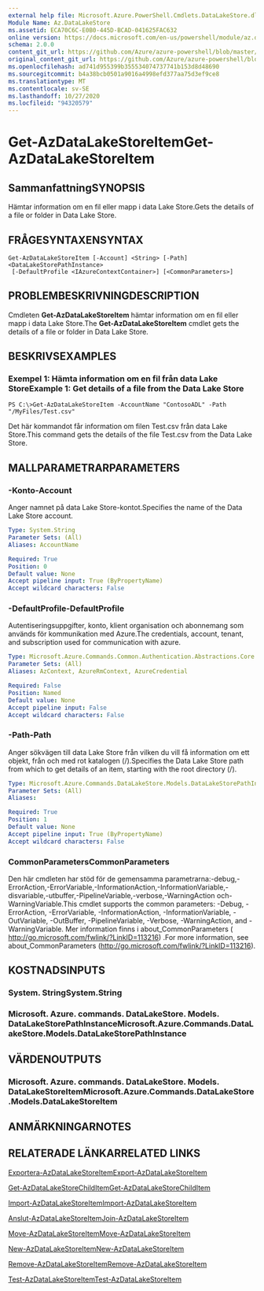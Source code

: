 ```yaml
---
external help file: Microsoft.Azure.PowerShell.Cmdlets.DataLakeStore.dll-Help.xml
Module Name: Az.DataLakeStore
ms.assetid: ECA70C6C-E0B0-445D-BCAD-041625FAC632
online version: https://docs.microsoft.com/en-us/powershell/module/az.datalakestore/get-azdatalakestoreitem
schema: 2.0.0
content_git_url: https://github.com/Azure/azure-powershell/blob/master/src/DataLakeStore/DataLakeStore/help/Get-AzDataLakeStoreItem.md
original_content_git_url: https://github.com/Azure/azure-powershell/blob/master/src/DataLakeStore/DataLakeStore/help/Get-AzDataLakeStoreItem.md
ms.openlocfilehash: ad741d955399b355534074737741b153d8d48690
ms.sourcegitcommit: b4a38bcb0501a9016a4998efd377aa75d3ef9ce8
ms.translationtype: MT
ms.contentlocale: sv-SE
ms.lasthandoff: 10/27/2020
ms.locfileid: "94320579"
---
```

# <span data-ttu-id="76dd0-101">Get-AzDataLakeStoreItem</span><span class="sxs-lookup"><span data-stu-id="76dd0-101">Get-AzDataLakeStoreItem</span></span>

## <span data-ttu-id="76dd0-102">Sammanfattning</span><span class="sxs-lookup"><span data-stu-id="76dd0-102">SYNOPSIS</span></span>
<span data-ttu-id="76dd0-103">Hämtar information om en fil eller mapp i data Lake Store.</span><span class="sxs-lookup"><span data-stu-id="76dd0-103">Gets the details of a file or folder in Data Lake Store.</span></span>

## <span data-ttu-id="76dd0-104">FRÅGESYNTAXEN</span><span class="sxs-lookup"><span data-stu-id="76dd0-104">SYNTAX</span></span>

```
Get-AzDataLakeStoreItem [-Account] <String> [-Path] <DataLakeStorePathInstance>
 [-DefaultProfile <IAzureContextContainer>] [<CommonParameters>]
```

## <span data-ttu-id="76dd0-105">PROBLEMBESKRIVNING</span><span class="sxs-lookup"><span data-stu-id="76dd0-105">DESCRIPTION</span></span>
<span data-ttu-id="76dd0-106">Cmdleten **Get-AzDataLakeStoreItem** hämtar information om en fil eller mapp i data Lake Store.</span><span class="sxs-lookup"><span data-stu-id="76dd0-106">The **Get-AzDataLakeStoreItem** cmdlet gets the details of a file or folder in Data Lake Store.</span></span>

## <span data-ttu-id="76dd0-107">BESKRIVS</span><span class="sxs-lookup"><span data-stu-id="76dd0-107">EXAMPLES</span></span>

### <span data-ttu-id="76dd0-108">Exempel 1: Hämta information om en fil från data Lake Store</span><span class="sxs-lookup"><span data-stu-id="76dd0-108">Example 1: Get details of a file from the Data Lake Store</span></span>
```
PS C:\>Get-AzDataLakeStoreItem -AccountName "ContosoADL" -Path "/MyFiles/Test.csv"
```

<span data-ttu-id="76dd0-109">Det här kommandot får information om filen Test.csv från data Lake Store.</span><span class="sxs-lookup"><span data-stu-id="76dd0-109">This command gets the details of the file Test.csv from the Data Lake Store.</span></span>

## <span data-ttu-id="76dd0-110">MALLPARAMETRAR</span><span class="sxs-lookup"><span data-stu-id="76dd0-110">PARAMETERS</span></span>

### <span data-ttu-id="76dd0-111">-Konto</span><span class="sxs-lookup"><span data-stu-id="76dd0-111">-Account</span></span>
<span data-ttu-id="76dd0-112">Anger namnet på data Lake Store-kontot.</span><span class="sxs-lookup"><span data-stu-id="76dd0-112">Specifies the name of the Data Lake Store account.</span></span>

```yaml
Type: System.String
Parameter Sets: (All)
Aliases: AccountName

Required: True
Position: 0
Default value: None
Accept pipeline input: True (ByPropertyName)
Accept wildcard characters: False
```

### <span data-ttu-id="76dd0-113">-DefaultProfile</span><span class="sxs-lookup"><span data-stu-id="76dd0-113">-DefaultProfile</span></span>
<span data-ttu-id="76dd0-114">Autentiseringsuppgifter, konto, klient organisation och abonnemang som används för kommunikation med Azure.</span><span class="sxs-lookup"><span data-stu-id="76dd0-114">The credentials, account, tenant, and subscription used for communication with azure.</span></span>

```yaml
Type: Microsoft.Azure.Commands.Common.Authentication.Abstractions.Core.IAzureContextContainer
Parameter Sets: (All)
Aliases: AzContext, AzureRmContext, AzureCredential

Required: False
Position: Named
Default value: None
Accept pipeline input: False
Accept wildcard characters: False
```

### <span data-ttu-id="76dd0-115">-Path</span><span class="sxs-lookup"><span data-stu-id="76dd0-115">-Path</span></span>
<span data-ttu-id="76dd0-116">Anger sökvägen till data Lake Store från vilken du vill få information om ett objekt, från och med rot katalogen (/).</span><span class="sxs-lookup"><span data-stu-id="76dd0-116">Specifies the Data Lake Store path from which to get details of an item, starting with the root directory (/).</span></span>

```yaml
Type: Microsoft.Azure.Commands.DataLakeStore.Models.DataLakeStorePathInstance
Parameter Sets: (All)
Aliases:

Required: True
Position: 1
Default value: None
Accept pipeline input: True (ByPropertyName)
Accept wildcard characters: False
```

### <span data-ttu-id="76dd0-117">CommonParameters</span><span class="sxs-lookup"><span data-stu-id="76dd0-117">CommonParameters</span></span>
<span data-ttu-id="76dd0-118">Den här cmdleten har stöd för de gemensamma parametrarna:-debug,-ErrorAction,-ErrorVariable,-InformationAction,-InformationVariable,-disvariable,-utbuffer,-PipelineVariable,-verbose,-WarningAction och-WarningVariable.</span><span class="sxs-lookup"><span data-stu-id="76dd0-118">This cmdlet supports the common parameters: -Debug, -ErrorAction, -ErrorVariable, -InformationAction, -InformationVariable, -OutVariable, -OutBuffer, -PipelineVariable, -Verbose, -WarningAction, and -WarningVariable.</span></span> <span data-ttu-id="76dd0-119">Mer information finns i about_CommonParameters ( http://go.microsoft.com/fwlink/?LinkID=113216) .</span><span class="sxs-lookup"><span data-stu-id="76dd0-119">For more information, see about_CommonParameters (http://go.microsoft.com/fwlink/?LinkID=113216).</span></span>

## <span data-ttu-id="76dd0-120">KOSTNADS</span><span class="sxs-lookup"><span data-stu-id="76dd0-120">INPUTS</span></span>

### <span data-ttu-id="76dd0-121">System. String</span><span class="sxs-lookup"><span data-stu-id="76dd0-121">System.String</span></span>

### <span data-ttu-id="76dd0-122">Microsoft. Azure. commands. DataLakeStore. Models. DataLakeStorePathInstance</span><span class="sxs-lookup"><span data-stu-id="76dd0-122">Microsoft.Azure.Commands.DataLakeStore.Models.DataLakeStorePathInstance</span></span>

## <span data-ttu-id="76dd0-123">VÄRDEN</span><span class="sxs-lookup"><span data-stu-id="76dd0-123">OUTPUTS</span></span>

### <span data-ttu-id="76dd0-124">Microsoft. Azure. commands. DataLakeStore. Models. DataLakeStoreItem</span><span class="sxs-lookup"><span data-stu-id="76dd0-124">Microsoft.Azure.Commands.DataLakeStore.Models.DataLakeStoreItem</span></span>

## <span data-ttu-id="76dd0-125">ANMÄRKNINGAR</span><span class="sxs-lookup"><span data-stu-id="76dd0-125">NOTES</span></span>

## <span data-ttu-id="76dd0-126">RELATERADE LÄNKAR</span><span class="sxs-lookup"><span data-stu-id="76dd0-126">RELATED LINKS</span></span>

[<span data-ttu-id="76dd0-127">Exportera-AzDataLakeStoreItem</span><span class="sxs-lookup"><span data-stu-id="76dd0-127">Export-AzDataLakeStoreItem</span></span>](./Export-AzDataLakeStoreItem.md)

[<span data-ttu-id="76dd0-128">Get-AzDataLakeStoreChildItem</span><span class="sxs-lookup"><span data-stu-id="76dd0-128">Get-AzDataLakeStoreChildItem</span></span>](./Get-AzDataLakeStoreChildItem.md)

[<span data-ttu-id="76dd0-129">Import-AzDataLakeStoreItem</span><span class="sxs-lookup"><span data-stu-id="76dd0-129">Import-AzDataLakeStoreItem</span></span>](./Import-AzDataLakeStoreItem.md)

[<span data-ttu-id="76dd0-130">Anslut-AzDataLakeStoreItem</span><span class="sxs-lookup"><span data-stu-id="76dd0-130">Join-AzDataLakeStoreItem</span></span>](./Join-AzDataLakeStoreItem.md)

[<span data-ttu-id="76dd0-131">Move-AzDataLakeStoreItem</span><span class="sxs-lookup"><span data-stu-id="76dd0-131">Move-AzDataLakeStoreItem</span></span>](./Move-AzDataLakeStoreItem.md)

[<span data-ttu-id="76dd0-132">New-AzDataLakeStoreItem</span><span class="sxs-lookup"><span data-stu-id="76dd0-132">New-AzDataLakeStoreItem</span></span>](./New-AzDataLakeStoreItem.md)

[<span data-ttu-id="76dd0-133">Remove-AzDataLakeStoreItem</span><span class="sxs-lookup"><span data-stu-id="76dd0-133">Remove-AzDataLakeStoreItem</span></span>](./Remove-AzDataLakeStoreItem.md)

[<span data-ttu-id="76dd0-134">Test-AzDataLakeStoreItem</span><span class="sxs-lookup"><span data-stu-id="76dd0-134">Test-AzDataLakeStoreItem</span></span>](./Test-AzDataLakeStoreItem.md)



